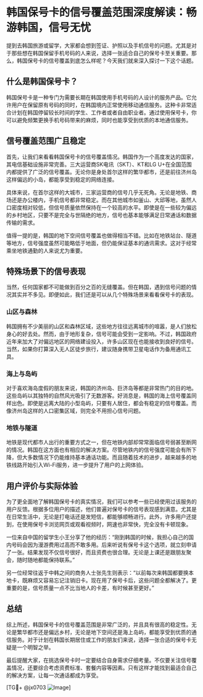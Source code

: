 # 韩国保号卡的信号覆盖范围深度解读：畅游韩国，信号无忧

提到去韩国旅游或留学，大家都会想到签证、护照以及手机信号的问题。尤其是对于那些想在韩国保留手机号码的人来说，选择一张适合自己的保号卡至关重要。那么，韩国保号卡的信号覆盖到底怎么样呢？今天我们就来深入探讨一下这个话题。

## 什么是韩国保号卡？

韩国保号卡是一种专门为需要长期在韩国使用手机号码的人设计的服务产品。它允许用户在保留原有号码的同时，在韩国境内正常使用移动通信服务。这种卡非常适合计划在韩国停留较长时间的学生、工作者或者自由职业者。通过使用保号卡，你可以避免频繁更换手机号码带来的麻烦，同时也能享受到优质的本地通信服务。

## 信号覆盖范围广且稳定

首先，让我们来看看韩国保号卡的信号覆盖情况。韩国作为一个高度发达的国家，其电信基础设施非常完善。三大运营商SK电讯（SKT）、KT和LG U+在全国范围内都提供了广泛的信号覆盖。无论你是身处首尔这样的繁华都市，还是前往济州岛这样偏远的小岛，都能享受到稳定的网络连接。

具体来说，在首尔这样的大城市，三家运营商的信号几乎无死角。无论是地铁、商场还是办公楼内，手机信号都非常稳定。而在其他城市如釜山、大邱等地，虽然人口密度相对较低，但信号质量依然保持在一个较高的水平。即使是在一些较为偏远的乡村地区，只要不是完全与世隔绝的地方，信号也基本能够满足日常通话和数据传输的需求。

值得一提的是，韩国的地下空间信号覆盖也做得相当不错。比如在地铁站台、隧道等地方，信号强度虽然可能略低于地面，但仍能保证基本的通讯需求。这对于经常乘坐地铁通勤的人来说尤为重要。

## 特殊场景下的信号表现

当然，任何国家都不可能做到百分之百的无缝覆盖。但在韩国，遇到信号问题的情况其实并不多见。即便如此，我们还是可以从几个特殊场景来看看保号卡的表现。

### 山区与森林

韩国拥有不少美丽的山区和森林区域，这些地方往往远离城市的喧嚣，是人们放松身心的好去处。然而，由于地形复杂，信号可能会受到一定影响。不过，韩国政府近年来加大了对偏远地区的网络建设投入，许多山区现在也能接收到良好的信号。当然，如果你打算深入无人区徒步旅行，建议随身携带卫星电话作为备用通讯工具。

### 海上与岛屿

对于喜欢海岛度假的朋友来说，韩国的济州岛、巨济岛等都是非常热门的目的地。这些岛屿以其独特的自然风光吸引了无数游客。好消息是，韩国的海上信号覆盖同样出色。即使是远离大陆的小型岛屿，只要有人居住，都会有稳定的信号覆盖。而像济州岛这样的人口密集区域，则完全不用担心信号问题。

### 地铁与隧道

地铁是现代都市人出行的重要方式之一，但在地铁内部却常常面临信号弱甚至断网的情况。韩国在这方面也有相应的解决方案。尽管地铁内的信号强度可能会有所下降，但大多数情况下仍能维持基本通话功能。而且随着技术的进步，越来越多的地铁线路开始引入Wi-Fi服务，进一步提升了用户的上网体验。

## 用户评价与实际体验

为了更全面地了解韩国保号卡的真实情况，我们可以参考一些已经使用过该服务的用户反馈。根据多位用户的描述，他们普遍对保号卡的信号表现感到满意。尤其是在日常生活中，无论是打电话还是发短信，都能够顺畅进行。此外，许多用户还提到，在使用保号卡浏览网页或观看视频时，网速也非常快，完全没有卡顿现象。

一位来自中国的留学生小王分享了他的经历：“刚到韩国的时候，我担心自己的国内号码会因为漫游费用过高而不敢多用。后来听说有保号卡这个选项，就立刻申请了一张。结果发现不仅信号很好，而且资费也很合理。无论是上课还是跟朋友聚会，随时随地都能保持联系。”

另一位经常往返于中韩之间的商务人士张先生则表示：“以前每次来韩国都要换本地卡，既麻烦又容易忘记注销旧卡。现在用了保号卡后，这些问题全都解决了。更重要的是，信号质量一点不比当地人的卡差，有时候甚至更好。”

## 总结

综上所述，韩国保号卡的信号覆盖范围是非常广泛的，并且具有很高的稳定性。无论是繁华都市还是偏远乡村，无论是地下空间还是海上岛屿，都能享受到优质的通信服务。对于计划在韩国长期居住或工作的朋友们来说，选择一张合适的保号卡无疑是一个明智之举。

最后提醒大家，在挑选保号卡时一定要结合自身需求仔细考量。不仅要关注信号覆盖情况，还要综合考虑资费标准、套餐内容等因素。只有这样才能找到最适合自己的解决方案，让每一次通话都成为享受。

[TG💪+ @jx0703 ![Image](https://github.com/user-attachments/assets/dbca1d08-cadb-493c-b0ec-ad6f7a83f270)]